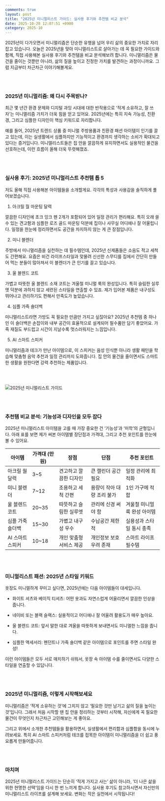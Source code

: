 ```yaml
---
comments: true
layout: post
title: "2025년 미니멀리스트 가이드: 실사용 후기와 추천템 비교 분석"
date: 2025-10-28 12:07:51 +0900
category: 2025-10
---
```


2025년이 다가오면서 미니멀리즘은 단순한 유행을 넘어 우리 삶의 중요한 가치로 자리 잡고 있습니다. 오늘은 2025년을 맞아 미니멀리스트로 살아가는 데 꼭 필요한 가이드와 함께, 직접 사용해본 실사용 후기와 추천템을 비교 분석해보려 합니다. 미니멀리즘은 물건을 줄이는 것뿐만 아니라, 삶의 질을 높이고 진정한 가치를 발견하는 과정이니까요. 그럼 지금부터 차근차근 이야기해볼게요.

<br><br>

### 2025년 미니멀리즘: 왜 다시 주목받나?

최근 몇 년간 환경 문제와 디지털 과잉 시대에 대한 반작용으로 ‘적게 소유하고, 잘 쓰자’는 미니멀리즘 가치가 더욱 힘을 얻고 있어요. 2025년에는 특히 지속 가능성, 친환경, 그리고 심플한 디자인이 핵심 키워드로 자리합니다. 

예를 들어, 2025년 트렌드 상품 중 미니멀 주방용품과 친환경 패션 아이템이 인기를 끌고 있는데, 이는 실생활에서 심플하지만 기능적이고 환경까지 생각하는 소비가 확대되고 있다는 증거입니다. 미니멀리스트들은 집 안을 깔끔하게 유지하면서도 실용적인 물건을 선호하는데, 이런 흐름이 올해 더욱 뚜렷해졌죠.

<br><br>

### 실사용 후기: 2025년 미니멀리스트 추천템 톱 5

저도 올해 직접 사용해본 아이템들을 소개할게요. 각각의 특성과 사용감을 솔직하게 풀어보겠습니다.

1. 아크릴 월 마운팅 달력

깔끔한 디자인에 초크 잉크 펜 2개가 포함되어 있어 일정 관리가 편리해요. 특히 오래 쓸 수 있는 견고함과 심플한 로즈 골드 마운팅 덕분에 집이나 사무실 어디에나 잘 어울립니다. 일정을 한눈에 정리하면서도 공간을 차지하지 않는 게 큰 장점입니다.

2. 미니 블렌더

주방에서 미니멀리즘을 실천하는 데 필수템인데, 2025년 신제품들은 소음도 적고 세척도 간편해요. 요즘은 비건 라이프스타일과 맞물려 신선한 스무디를 집에서 간단히 만들어 먹는 분들이 많아져서 이 블렌더가 큰 인기를 끌고 있습니다.

3. 울 블렌드 코트

가볍고 따뜻한 울 블렌드 소재 코트는 겨울철 미니멀 룩의 완성입니다. 특히 슬림한 실루엣 덕분에 과하지 않고 세련된 스타일을 연출할 수 있죠. 제가 입어본 제품은 내구성도 뛰어나고 관리하기도 편해서 만족도가 높았습니다.

4. 심플 가죽 숄더백

미니멀리스트라면 가방도 꼭 필요한 만큼만 가지고 싶잖아요? 2025년 추천템 중 하나인 이 숄더백은 손잡이와 내부 공간이 효율적으로 설계되어 필수품만 담기 좋았어요. 가죽 재질도 부드럽고 시간이 지날수록 멋스러워지는 느낌입니다.

5. AI 스마트 스피커

미니멀리즘과 테크가 만난 아이템으로, 이 스피커는 음성 인식뿐 아니라 생활 패턴을 학습해 맞춤형 음악 추천과 일정 관리까지 도와줍니다. 집 안의 물건을 줄이면서도 스마트한 생활을 원한다면 강력 추천하는 제품입니다.

<br><br>

![2025년 미니멀리스트 가이드](https://images.unsplash.com/photo-1730829807497-9c5b8c9c41c4?crop=entropy&cs=tinysrgb&fit=max&fm=jpg&ixid=M3w4MTk5NDN8MHwxfHNlYXJjaHwxfHwyMDI1JUVCJTg1JTg0fGVufDB8fHx8MTc2MTYyMDgzOXww&ixlib=rb-4.1.0&q=80&w=400)

<br><br>

### 추천템 비교 분석: 기능성과 디자인을 모두 잡다

2025년 미니멀리스트 아이템을 고를 때 가장 중요한 건 ‘기능성’과 ‘미학’의 균형입니다. 아래 표를 보면 제가 써본 아이템별 장단점과 가격대, 그리고 추천 포인트를 한눈에 볼 수 있어요.

| 아이템              | 가격대 (만원) | 장점                       | 단점                      | 추천 포인트            |
|-------------------|------------|--------------------------|-------------------------|---------------------|
| 아크릴 월 달력       | 3~5        | 견고하고 깔끔한 디자인         | 큰 캘린더 공간 필요               | 일정 관리에 최적화         |
| 미니 블렌더          | 7~12       | 조용하고 세척 간편             | 용량이 작아 대량 조리 불가          | 1인 가구에 적합           |
| 울 블렌드 코트        | 20~35      | 따뜻하고 슬림한 실루엣          | 관리에 신경 써야 함               | 겨울철 미니멀룩 완성 아이템  |
| 심플 가죽 숄더백      | 15~30      | 가볍고 내구성 우수             | 수납공간 제한적                 | 실용성과 스타일 동시 충족    |
| AI 스마트 스피커      | 10~18      | 개인 맞춤형 서비스 제공          | 개인정보 보호 우려 존재            | 스마트 라이프 필수템        |

<br><br>

### 미니멀리스트 패션: 2025년 스타일 키워드

옷장도 미니멀하게 꾸미고 싶다면, 2025년에는 다음 아이템들이 대세입니다. 

- 화이트 셔츠와 베이직 티셔츠: 어떤 옷과도 자연스럽게 어울리면서 깔끔한 인상을 줍니다.

- 네이비 또는 블랙 슬랙스: 실용적이고 어디에나 잘 어울려 활용도가 매우 높아요.

- 울 블렌드 코트: 앞서 말한 대로 겨울을 따뜻하게 보내면서도 미니멀한 느낌을 줍니다.

- 심플한 액세서리: 펜던트나 가죽 숄더백 같은 아이템으로 포인트를 주면 스타일 완성!

이런 아이템들은 모두 서로 매치하기 쉬워서, 옷장 속 아이템 수를 줄이면서도 다양한 스타일을 연출할 수 있답니다.

<br><br>

### 2025년 미니멀리즘, 이렇게 시작해보세요

미니멀리즘은 ‘적게 소유하는 것’에 그치지 않고 ‘필요한 것만 남기고 삶의 질을 높이는 것’입니다. 그래서 처음 시작할 땐 집 안을 정리하는 것부터 시작해, 자신에게 꼭 필요한 물건이 무엇인지 차근차근 고민해보는 게 좋아요.

그리고 위에서 소개한 추천템들을 활용하면서, 실생활에서 편리함과 심플함을 동시에 누려보세요. 특히 AI 스마트 스피커처럼 테크를 접목한 아이템이 미니멀리즘을 더 쉽고 풍요롭게 만들어줍니다.

<br><br>

### 마치며

2025년 미니멀리스트 가이드는 단순히 ‘적게 가지고 사는’ 삶이 아니라, ‘더 나은 삶을 위한 현명한 선택’임을 다시 한 번 느끼게 합니다. 실사용 후기도 참고하시면서 자신만의 미니멀리스트 라이프를 설계해 보세요. 변화는 작은 실천에서 시작됩니다!